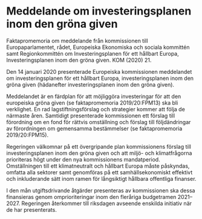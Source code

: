 # Meddelande om investeringsplanen inom den gröna given

Faktapromemoria om meddelande från kommissionen till Europaparlamentet, rådet, Europeiska Ekonomiska och sociala kommittén samt Regionkommittén om
Investeringsplanen för ett hållbart Europa, Investeringsplanen inom den gröna
given. KOM (2020\) 21\.

Den 14 januari 2020 presenterade Europeiska kommissionen meddelandet om investeringsplanen för ett hållbart Europa, investeringsplanen inom den gröna given (hädanefter investeringsplanen inom den gröna given).

Meddelandet är en färdplan för att möjliggöra investeringar för att den
europeiska gröna given (se faktapromemoria 2019/20:FPM13\) ska bli
verklighet. En rad lagstiftningsförslag och strategier kommer att följa de
närmaste åren. Samtidigt presenterade kommissionen ett förslag till
förordning om en fond för rättvis omställning och förslag till följdändringar av förordningen om gemensamma bestämmelser (se faktapromemoria 2019/20:FPM15\).

Regeringen välkomnar på ett övergripande plan kommissionens förslag till investeringsplanen inom den gröna given och att miljö\- och klimatfrågorna prioriteras högt under den nya kommissionens mandatperiod. Omställningen till ett klimatneutralt och hållbart Europa måste påskyndas, omfatta alla sektorer samt genomföras på ett samhällsekonomiskt effektivt och inkluderande sätt inom ramen för långsiktigt hållbara offentliga finanser.

I den mån utgiftsdrivande åtgärder presenteras av kommissionen ska dessa finansieras genom omprioriteringar inom den fleråriga budgetramen 2021–2027\. Regeringen återkommer till riksdagen avseende enskilda initiativ när de har presenterats.
